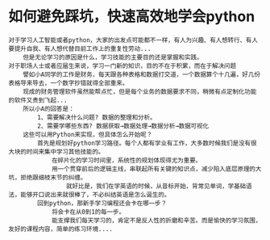 # 如何避免踩坑，快速高效地学会python
    对于学习人工智能或者python，大家的出发点可能都不一样，有人为兴趣、有人想转行、有人要提升自我、有人想代替目前工作上的重复性劳动...
        但是无论学习的原因是什么，学习技能的主要目的还是掌握和实践。
    对于职场人士或者应届生来说，学习一门新的知识，目的不在于积累，而在于解决问题
        譬如小A同学的工作是财务，每天跟各种表格和数据打交道，一个数据算个十几遍，好几份表格导来导去，一个数字抄错就得全部重来。
        现成的财务管理软件虽然能帮点忙，但是每个业务的数据要求不同，稍微有点定制化功能的软件又贵到飞起...
        所以小A的回答是：
            1、需要解决什么问题? 数据的整理和分析。
            2、需要学哪些东西? 数据获取→数据处理→数据分析→数据可视化
        这些可以用Python来实现，但具体怎么开始呢？
            首先是规划好python学习路径。每个人都有学业有工作，大多数时候我们是没有很大块的时间来集中学习其他技能的。
                在碎片化的学习时间里，系统性的规划体现得尤为重要。
                用一个贯穿前后的逻辑主线，串联起所有关键的知识点，减少陷入底层原理的大坑，拒绝跟细枝末节的纠缠。
                    就好比是，我们在学英语的时候，从音标开始，背常见单词，学基础语法，能够开口说出来就很棒了，不必纠结英语是怎么诞生的。
            回到python，那新手学习编程还会卡在哪一步？
                将会卡在从0到1的每一步。
                能支撑我们每天学习的，肯定不是反人性的折磨和辛苦。而是愉快的学习氛围，友好的课程内容，简单的练习环境....